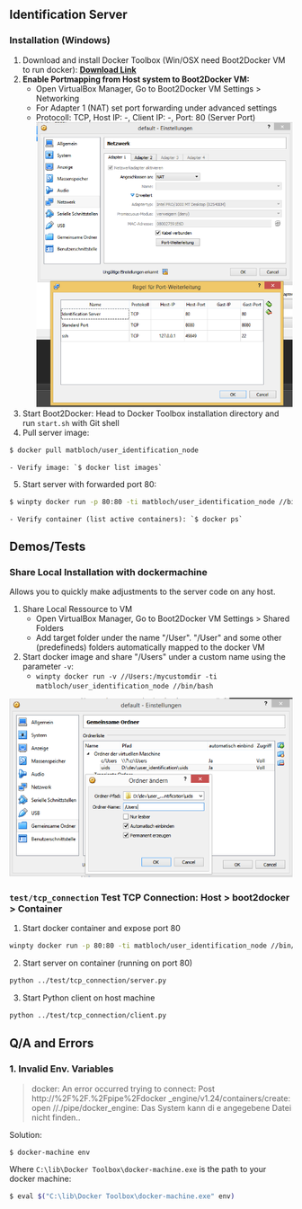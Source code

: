 ## Identification Server

### Installation (Windows)

1. Download and install Docker Toolbox (Win/OSX need Boot2Docker VM to run docker): [**Download Link**](https://www.docker.com/products/docker-toolbox)
2. **Enable Portmapping from Host system to Boot2Docker VM:**
	- Open VirtualBox Manager, Go to Boot2Docker VM Settings > Networking
	- For Adapter 1 (NAT) set port forwarding under advanced settings
	- Protocoll: TCP, Host IP: -, Client IP: -, Port: 80 (Server Port)
	![Virtual Box Settings](doc/img/vm_settings.png)
3. Start Boot2Docker: Head to Docker Toolbox installation directory and run `start.sh` with Git shell
4. Pull server image:
```bash
$ docker pull matbloch/user_identification_node
```
	- Verify image: `$ docker list images`
5. Start server with forwarded port 80:
```bash
$ winpty docker run -p 80:80 -ti matbloch/user_identification_node //bin/bash
```
	- Verify container (list active containers): `$ docker ps`

## Demos/Tests

### Share Local Installation with dockermachine
Allows you to quickly make adjustments to the server code on any host.

1. Share Local Ressource to VM
	- Open VirtualBox Manager, Go to Boot2Docker VM Settings > Shared Folders
	- Add target folder under the name "/User". "/User" and some other (predefineds) folders automatically mapped to the docker VM
2. Start docker image and share "/Users" under a custom name using the parameter `-v`: 
	- `winpty docker run -v //Users:/mycustomdir -ti matbloch/user_identification_node //bin/bash`

![Virtual Box Settings](doc/img/vm_settings_shared_ressource.png)


### `test/tcp_connection` Test TCP Connection: Host > boot2docker > Container

1. Start docker container and expose port 80
```bash
winpty docker run -p 80:80 -ti matbloch/user_identification_node //bin/bash
```
2. Start server on container (running on port 80)
```bash
python ../test/tcp_connection/server.py
```
3. Start Python client on host machine
```bash
python ../test/tcp_connection/client.py
```

## Q/A and Errors

### 1. Invalid Env. Variables

> docker: An error occurred trying to connect: Post http://%2F%2F.%2Fpipe%2Fdocker
_engine/v1.24/containers/create: open //./pipe/docker_engine: Das System kann di
e angegebene Datei nicht finden..

Solution:

```bash
$ docker-machine env
```
Where `C:\lib\Docker Toolbox\docker-machine.exe` is the path to your docker machine:
```bash
$ eval $("C:\lib\Docker Toolbox\docker-machine.exe" env)
```


